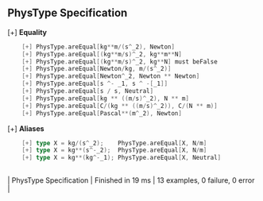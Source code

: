 ## PhysType Specification

[+] __Equality__
```scala
	[+] PhysType.areEqual[kg**m/(s^_2), Newton]  
	[+] PhysType.areEqual[(kg**m/s)^_2, kg**m**N]  
	[+] PhysType.areEqual[(kg**m/s)^_2, kg**N] must beFalse  
	[+] PhysType.areEqual[Newton/kg, m/(s^_2)]  
	[+] PhysType.areEqual[Newton^_2, Newton ** Newton]  
	[+] PhysType.areEqual[s ^- _1, s ^ -[_1]]  
	[+] PhysType.areEqual[s / s, Neutral]  
	[+] PhysType.areEqual[kg ** ((m/s)^_2), N ** m]  
	[+] PhysType.areEqual[C/(kg ** ((m/s)^_2)), C/(N ** m)]  
	[+] PhysType.areEqual[Pascal**(m^_2), Newton]  
```

[+] __Aliases__
```scala
	[+] type X = kg/(s^_2);    PhysType.areEqual[X, N/m]  
	[+] type X = kg**(s^-_2);  PhysType.areEqual[X, N/m]  
	[+] type X = kg**(kg^-_1); PhysType.areEqual[X, Neutral]  
   
```

| PhysType Specification | Finished in 19 ms | 13 examples, 0 failure, 0 error |